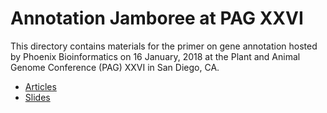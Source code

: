 # Annotation Jamboree at PAG XXVI

This directory contains materials for the primer on gene annotation hosted by Phoenix Bioinformatics on 16 January, 2018 at the Plant and Animal Genome Conference (PAG) XXVI in San Diego, CA. 

- [Articles](/PAG/PAG2018/articles)
- [Slides](/PAG/PAG2018/slides)
